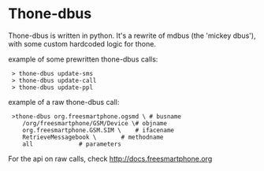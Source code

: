 # Thone-dbus #

Thone-dbus is written in python. It's a rewrite of mdbus (the 'mickey dbus'), with some custom hardcoded logic for thone.



example of some prewritten thone-dbus calls:
```
 > thone-dbus update-sms
 > thone-dbus update-call
 > thone-dbus update-ppl
```

example of a raw thone-dbus call:
```
 >thone-dbus org.freesmartphone.ogsmd \	# busname
 	/org/freesmartphone/GSM/Device \# objname
 	org.freesmartphone.GSM.SIM \	# ifacename
	RetrieveMessagebook \		# methodname
 	all				# parameters
```

For the api on raw calls, check http://docs.freesmartphone.org